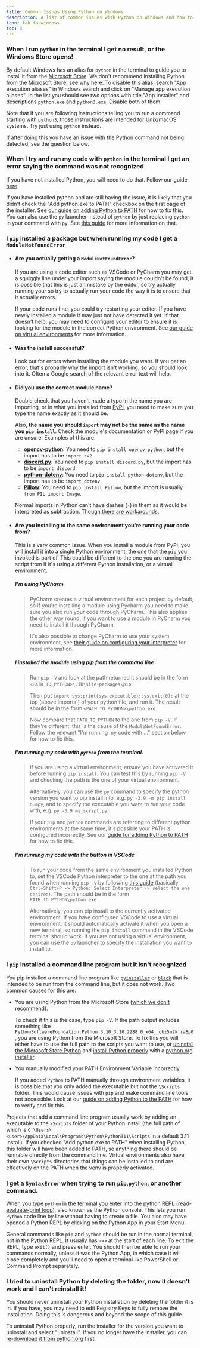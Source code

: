 ```yaml
---
title: Common Issues Using Python on Windows
description: A list of common issues with Python on Windows and how to fix them
icon: fab fa-windows
toc: 3
---
```


### When I run `python` in the terminal I get no result, or the Windows Store opens!

By default Windows has an alias for `python` in the terminal to guide you to install it from the [Microsoft
Store](https://apps.microsoft.com/store/search/python). We don't recommend installing Python from the Microsoft
Store, see why [here](../microsoft-store). To disable this alias, search "App execution aliases" in Windows search
and click on "Manage app execution aliases". In the list you should see two options with title "App Installer" and
descriptions `python.exe` and `python3.exe`. Disable both of them.

Note that if you are following instructions telling you to run a command starting with `python3`, those instructions are
intended for Unix/macOS systems. Try just using `python` instead.

If after doing this you have an issue with the Python command not being detected, see the question below.

### When I try and run my code with `python` in the terminal I get an error saying the command was not recognized

If you have not installed Python, you will need to do that. Follow our guide [here](../installing-and-using-python).

If you have installed python and are still having the issue, it is likely that you didn't check the "Add python.exe to
PATH" checkbox on the first page of the installer. See [our guide on adding Python to PATH](../putting-python-on-path)
for how to fix this. You can also use the `py` launcher instead of `python` by just replacing `python` in your command
with `py`. See [this guide](../installing-and-using-python/#the-py-launcher) for more information on that.

### I `pip` installed a package but when running my code I get a `ModuleNotFoundError`

-   #### Are you actually getting a `ModuleNotFoundError`?

    If you are using a code editor such as VSCode or PyCharm you may get a squiggly line under your import saying the
    module couldn't be found, it is possible that this is just an mistake by the editor, so try actually running your
so try to actually run your code the way it is to ensure that it actually errors.

    If your code runs fine, you could try restarting your editor. If you have newly installed a module it may just not
    have detected it yet. If that doesn't help, you may need to configure your editor to ensure it is looking for the
    module in the correct Python environment. See [our guide on virtual
    environments](../installing-and-using-python/#virtual-environments) for more information.

-   #### Was the install successful?

    Look out for errors when installing the module you want. If you get an error, that's probably why the import isn't
    working, so you should look into it. Often a Google search of the relevant error text will help.

-   #### Did you use the correct module name?

    Double check that you haven't made a typo in the name you are importing, or in what you installed from
    [PyPI](https://pypi.org/), you need to make sure you type the name exactly as it should be.

    Also, **the name you should `import` may not be the same as the name you `pip install`**. Check the module's
    documentation or PyPI page if you are unsure. Examples of this are:

    -   [**opencv-python**](https://pypi.org/project/opencv-python/): You need to `pip install opencv-python`, but the
        import has to be `import cv2`
    -   [**discord.py**](https://pypi.org/project/discord.py/): You need to `pip install discord.py`, but the import has
        to be `import discord`
    -   [**python-dotenv**](https://pypi.org/project/python-dotenv/): You need to `pip install python-dotenv`, but the
        import has to be `import dotenv`
    -   [**Pillow**](https://pypi.org/project/Pillow/): You need to `pip install Pillow`, but the import is
        usually `from PIL import Image`.

    Normal imports in Python can't have dashes (`-`) in them as it would be interpreted as subtraction. Though [there
    are workarounds](https://stackoverflow.com/questions/7583652/python-module-with-a-dash-or-hyphen-in-its-name).

-   #### Are you installing to the same environment you're running your code from?

    This is a very common issue. When you install a module from PyPI, you will install it into a single Python
    environment, the one that the `pip` you invoked is part of. This could be different to the one you are running the
    script from if it's using a different Python installation, or a virtual environment.

    ##### I'm using PyCharm

    > PyCharm creates a virtual environment for each project by default, so if you're installing a module using Pycharm
    > you need to make sure you also run your code through PyCharm. This also applies the other way round, if you want
    > to use a module in PyCharm you need to install it through PyCharm.
    >
    > It's also possible to change PyCharm to use your system environment, see [their guide on configuring your
    > interpreter](https://www.jetbrains.com/help/pycharm/configuring-python-interpreter.html) for more information.

    ##### I installed the module using pip from the command line

    > Run `pip -V` and look at the path returned it should be in the form `<PATH_TO_PYTHON>\Lib\site-packages\pip`.
    >
    > Then put `import sys;print(sys.executable);sys.exit(0);` at the top (above imports!) of your python file, and run
    > it. The result should be in the form `<PATH_TO_PYTHON>\python.exe`.
    >
    > Now compare that `PATH_TO_PYTHON` to the one from `pip -V`. If they're different, this is the cause of the
    > `ModuleNotFoundError`. Follow the relevant "I'm running my code with ..." section below for how to fix this.

    ##### I'm running my code with `python` from the terminal.

    > If you are using a virtual environment, ensure you have activated it before running `pip install`. You can test
    > this by running `pip -V` and checking the path is the one of your virtual environment.
    >
    > Alternatively, you can use the `py` command to specify the python version you want to pip install into, e.g.
    > `py -3.9 -m pip install numpy`, and to specify the executable you want to run your code with, e.g.
    > `py -3.9 my_script.py`.
    >
    > If your `pip` and `python` commands are referring to different python environments at the same time, it's possible
    > your PATH is configured incorrectly. See our [guide for adding Python to PATH](../putting-python-on-path) for
    > how to fix this.

    ##### I'm running my code with the button in VSCode

    > To run your code from the same environment you installed Python to, set the VSCode Python interpreter to the one
    > at the path you found when running `pip -V` by following [this
    > guide](https://code.visualstudio.com/docs/python/environments#_select-and-activate-an-environment) (basically
    > `Ctrl+Shift+P -> Python: Select Interpreter -> select the one desired`). The path should be in the form
    > `PATH_TO_PYTHON\python.exe`
    >
    > Alternatively, you can pip install to the currently activated environment. If you have configured VSCode to use a
    > virtual environment, it should automatically activate it when you open a new terminal, so running the
    > `pip install` command in the VSCode terminal should work. If you are not using a virtual environment, you can use
    > the `py` launcher to specify the installation you want to install to.

### I `pip` installed a command line program but it isn't recognized

You pip installed a command line program like [`pyinstaller`](https://pypi.org/project/pyinstaller/) or
[`black`](https://pypi.org/project/black/) that is intended to be run from the command line, but it does not work. Two
common causes for this are:

-   You are using Python from the Microsoft Store ([which we don't recommend](../miscrosoft-store)).

    To check if this is the case, type `pip -V`. If the path output includes something like
    `PythonSoftwareFoundation.Python.3.10_3.10.2288.0_x64__qbz5n2kfra8p0`, you are using Python from the Microsoft
    Store. To fix this you will either have to use the full path to the scripts you want to use, or [uninstall the
    Microsoft Store Python](/static/images/content/python-on-windows/ms_store_uninstall.png) and [install Python
    properly](../installing-and-using-python) with a [python.org installer](https://www.python.org/downloads).

-   You manually modified your PATH Environment Variable incorrectly

    If you added `Python` to PATH manually through environment variables, it is possible that you only added the
    executable but not the `\Scripts` folder. This would cause issues with `pip` and make command line tools not
    accessible. Look at our [guide on adding Python to the
    PATH](../putting-python-on-path/#advanced-method-manually-edit-the-path) for how to verify and fix this.

Projects that add a command line program usually work by adding an executable to the `\Scripts` folder of your Python
install (the full path of which is `C:\Users\<user>\AppData\Local\Programs\Python\Python311\Scripts` in a default 3.11
install). If you checked "Add python.exe to PATH" when installing Python, this folder will have been added to PATH, so
anything there should be runnable directly from the command line. Virtual environments also have their own `\Scripts`
directories that things can be installed to and are effectively on the PATH when the venv is properly activated.

### I get a `SyntaxError` when trying to run `pip`,`python`, or another command.

When you type `python` in the terminal you enter into the python REPL ([read-evaluate-print
loop](https://en.wikipedia.org/wiki/Read%E2%80%93eval%E2%80%93print_loop)), also known as the Python console. This lets
you run `Python` code line by line without having to create a file. You also may have opened a Python REPL by clicking
on the Python App in your Start Menu.

General commands like `pip` and `python` should be run in the normal terminal, not in the Python REPL. It usually has
`>>>` at the start of each line. To exit the REPL, type `exit()` and press enter. You should then be able to run your
commands normally, unless it was the Python App, in which case it will close completely and you'll need to open a
terminal like PowerShell or Command Prompt separately.

### I tried to uninstall Python by deleting the folder, now it doesn't work and I can't reinstall it!

You should never uninstall your Python installation by deleting the folder it is in. If you have, you may need to edit
Registry Keys to fully remove the installation. Doing this is dangerous and beyond the scope of this guide.

To uninstall Python properly, run the installer for the version you want to uninstall and select "uninstall". If you no
longer have the installer, you can [re-download it from python.org](https://www.python.org/downloads/windows/) first.
